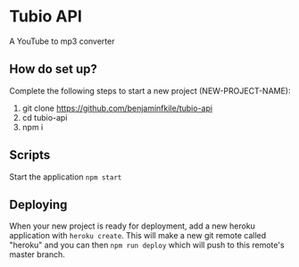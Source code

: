 # Tubio API
A YouTube to mp3 converter

## How do set up?

Complete the following steps to start a new project (NEW-PROJECT-NAME):

1. git clone https://github.com/benjaminfkile/tubio-api
2. cd tubio-api
3. npm i

## Scripts

Start the application `npm start`

## Deploying

When your new project is ready for deployment, add a new heroku application with `heroku create`. This will make a new git remote called "heroku" and you can then `npm run deploy` which will push to this remote's master branch.

